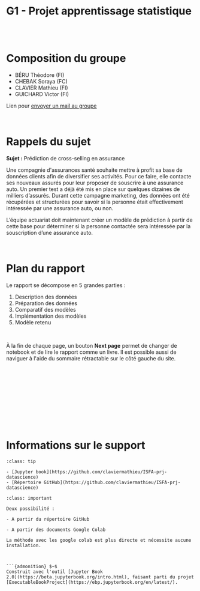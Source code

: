 

<!-- #region -->
# G1 - Projet apprentissage statistique 



<br><br>

# Composition du groupe

- BÉRU Théodore (FI)
- CHEBAK Soraya (FC)
- CLAVIER Mathieu (FI)
- GUICHARD Victor (FI)

Lien pour
<a href="mailto: soraya.chebak@gmail.com; guichard.victor@outlook.fr; Théodore Beru <beru.theodore@gmail.com>; mathieu.clavier@outlook.com">envoyer un mail au groupe</a>

<br>

# Rappels du sujet

**Sujet :** Prédiction de cross-selling en assurance


Une compagnie d'assurances santé souhaite mettre à profit sa base de données clients afin de diversifier ses activités. Pour ce faire, elle contacte ses nouveaux assurés pour leur proposer de souscrire à une assurance auto. Un premier test a déjà été mis en place sur quelques dizaines de milliers d’assurés. Durant cette campagne marketing, des données ont été récupérées et structurées pour savoir si la 
personne était effectivement intéressée par une assurance auto, ou non. 

L’équipe actuariat doit maintenant créer un modèle de prédiction à partir de cette base pour déterminer 
si la personne contactée sera intéressée par la souscription d’une assurance auto.

<br>

# Plan du rapport

Le rapport se décompose en 5 grandes parties :   
1. Description des données
2. Préparation des données
3. Comparatif des modèles
4. Implémentation des modèles
5. Modèle retenu

<br>

À la fin de chaque page, un bouton **Next page** permet de changer de notebook et de lire le rapport comme un livre. Il est possible aussi de naviguer à l'aide du sommaire rétractable sur le côté gauche du site.


<br><br><br><br><br><br><br><br><br>

# Informations sur le support

```{admonition} Liens
:class: tip

- [Jupyter book](https://github.com/claviermathieu/ISFA-prj-datascience)
- [Répertoire GitHub](https://github.com/claviermathieu/ISFA-prj-datascience)
```


```{admonition} Exécuter le code
:class: important

Deux possibilité : 

- A partir du répertoire GitHub

- A partir des documents Google Colab

La méthode avec les google colab est plus directe et nécessite aucune installation.



```{admonition} $~$
Construit avec l'outil [Jupyter Book
2.0](https://beta.jupyterbook.org/intro.html), faisant parti du projet
[ExecutableBookProject](https://ebp.jupyterbook.org/en/latest/).  
```


